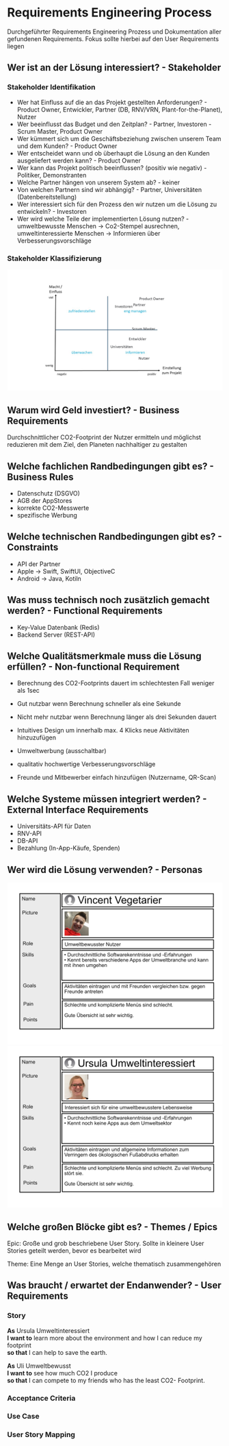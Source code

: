 # Requirements Engineering Process
Durchgeführter Requirements Engineering Prozess und Dokumentation aller gefundenen Requirements. Fokus sollte hierbei auf den User Requirements liegen

## Wer ist an der Lösung interessiert? - Stakeholder

### Stakeholder Identifikation

* Wer hat Einfluss auf die an das Projekt gestellten Anforderungen? - Product Owner, Entwickler, Partner (DB, RNV/VRN, Plant-for-the-Planet), Nutzer
* Wer beeinflusst das Budget und den Zeitplan? - Partner, Investoren - Scrum Master, Product Owner
* Wer kümmert sich um die Geschäftsbeziehung zwischen unserem Team und dem Kunden? - Product Owner
* Wer entscheidet wann und ob überhaupt die Lösung an den Kunden ausgeliefert werden kann? - Product Owner
* Wer kann das Projekt politisch beeinflussen? (positiv wie negativ) - Politiker, Demonstranten
* Welche Partner hängen von unserem System ab? - keiner
* Von welchen Partnern sind wir abhängig? - Partner, Universitäten (Datenbereitstellung)
* Wer interessiert sich für den Prozess den wir nutzen um die Lösung zu entwickeln? -  Investoren
* Wer wird welche Teile der implementierten Lösung nutzen? - umweltbewusste Menschen -> Co2-Stempel ausrechnen, umweltinteressierte Menschen -> Informieren über Verbesserungsvorschläge

### Stakeholder Klassifizierung

![Klassifizierung](https://github.com/tjbnde/SE2Portfolio/blob/master/Abgabe%202/Requirements-Raw/Matrix.jpg)

## Warum wird Geld investiert? - Business Requirements

Durchschnittlicher CO2-Footprint der Nutzer ermitteln und möglichst reduzieren mit dem Ziel, den Planeten nachhaltiger zu gestalten

## Welche fachlichen Randbedingungen gibt es? - Business Rules

* Datenschutz (DSGVO)
* AGB der AppStores
* korrekte CO2-Messwerte
* spezifische Werbung

## Welche technischen Randbedingungen gibt es? - Constraints

* API der Partner
* Apple -> Swift, SwiftUI, ObjectiveC
* Android -> Java, Kotiln

## Was muss technisch noch zusätzlich gemacht werden? - Functional Requirements

* Key-Value Datenbank (Redis)
* Backend Server (REST-API)

## Welche Qualitätsmerkmale muss die Lösung erfüllen? - Non-functional Requirement

* Berechnung des CO2-Footprints dauert im schlechtesten Fall weniger als 1sec
* Gut nutzbar wenn Berechnung schneller als eine Sekunde
* Nicht mehr nutzbar wenn Berechnung länger als drei Sekunden dauert

* Intuitives Design um innerhalb max. 4 Klicks neue Aktivitäten hinzuzufügen
* Umweltwerbung (ausschaltbar)
* qualitativ hochwertige Verbesserungsvorschläge
* Freunde und Mitbewerber einfach hinzufügen (Nutzername, QR-Scan)

## Welche Systeme müssen integriert werden? - External Interface Requirements

* Universitäts-API für Daten
* RNV-API
* DB-API
* Bezahlung (In-App-Käufe, Spenden)

## Wer wird die Lösung verwenden? - Personas

![Umweltbewusste Persona](https://github.com/tjbnde/SE2Portfolio/blob/master/Abgabe%202/Requirements-Raw/Persona1.jpg)
![Umweltinteressierte Persona](https://github.com/tjbnde/SE2Portfolio/blob/master/Abgabe%202/Requirements-Raw/Persona2.jpg)

## Welche großen Blöcke gibt es? - Themes / Epics

Epic:	Große und grob beschriebene User Story. Sollte in kleinere User Stories geteilt werden, bevor es bearbeitet wird

Theme:	Eine Menge an User Stories, welche thematisch zusammengehören

## Was braucht / erwartet der Endanwender? - User Requirements

### Story
**As** Ursula Umweltinteressiert  
**I want to** learn more about the environment and how I can reduce my footprint  
**so that** I can help to save the earth.  

**As** Uli Umweltbewusst  
**I want to** see how much CO2 I produce  
**so that** I can compete to my friends who has the least CO2- Footprint.

### Acceptance Criteria
### Use Case
### User Story Mapping
